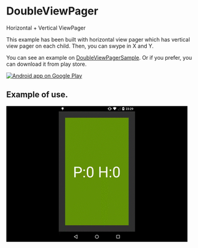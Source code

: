 # DoubleViewPager
Horizontal + Vertical ViewPager

This example has been built with horizontal view pager which has vertical view pager on each child.
Then, you can swype in X and Y.

You can see an example on <a href="https://github.com/juliome10/DoubleViewPagerSample">DoubleViewPagerSample</a>. Or if you prefer, you can download it from play store.

<a href="https://play.google.com/store/apps/details?id=com.emoiluj.doubleviewpagersample">
  <img alt="Android app on Google Play" src="https://developer.android.com/images/brand/en_app_rgb_wo_45.png" />
</a>

## Example of use.
<img src="DoubleViewPager/descriptionImages/description.gif">
